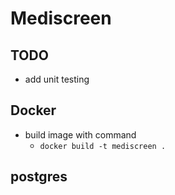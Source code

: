 # Mediscreen

## TODO

- add unit testing

## Docker

- build image with command
    - `docker build -t mediscreen .`

## postgres
